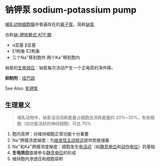 # 钠钾泵 sodium-potassium pump

[哺乳动物](哺乳动物.md)[细胞膜](细胞膜.md)中普遍存在的[离子泵](离子泵.md)，简称[钠泵](钠泵.md)

也称[钠-钾依赖式 ATP 酶](钠-钾依赖式_ATP_酶.md)

- α亚基 β亚基
- E1构象 E2构象
- 三个Na<sup>+</sup>移到胞外 两个Ka<sup>+</sup>移到胞内

钠泵的[生电效应](生电效应.md)：钠泵每次活动产生一个正电荷的净外移。

**抑制剂**：[哇巴因](哇巴因.md)

See Also: [氢钾泵](氢钾泵.md)

## 生理意义

> 哺乳动物中，钠泵活动消耗能量占细胞总消耗能量的 20%~30%，有些细胞（如功能活跃的神经细胞）可达 70%

1. 胞内高钾：对维持细胞正常功能十分重要
2. Na<sup>+</sup>跨膜浓度梯度：为[继发性主动转运](继发性主动转运.md)提供势能储备
3. Na<sup>+</sup>和Ka<sup>+</sup>跨膜浓度梯度：细胞发生[电活动](电活动.md)（如[静息电位](静息电位.md)和[动作电位](动作电位.md)）的基础
4. **生电效应**直接参与[静息电位](静息电位.md)的形成
5. 维持胞内渗透压和细胞容积
